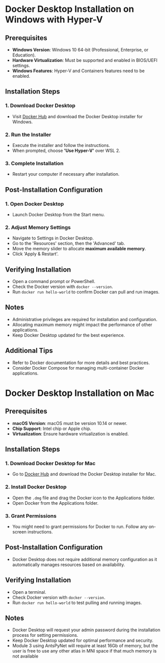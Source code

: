 
# Docker Desktop Installation on Windows with Hyper-V

## Prerequisites
- **Windows Version**: Windows 10 64-bit (Professional, Enterprise, or Education).
- **Hardware Virtualization**: Must be supported and enabled in BIOS/UEFI settings.
- **Windows Features**: Hyper-V and Containers features need to be enabled.

## Installation Steps
### 1. Download Docker Desktop
- Visit [Docker Hub](https://hub.docker.com/editions/community/docker-ce-desktop-windows/) and download the Docker Desktop installer for Windows.

### 2. Run the Installer
- Execute the installer and follow the instructions.
- When prompted, choose **'Use Hyper-V'** over WSL 2.

### 3. Complete Installation
- Restart your computer if necessary after installation.

## Post-Installation Configuration
### 1. Open Docker Desktop
- Launch Docker Desktop from the Start menu.

### 2. Adjust Memory Settings
- Navigate to Settings in Docker Desktop.
- Go to the 'Resources' section, then the 'Advanced' tab.
- Move the memory slider to allocate **maximum available memory**.
- Click 'Apply & Restart'.

## Verifying Installation
- Open a command prompt or PowerShell.
- Check the Docker version with `docker --version`.
- Run `docker run hello-world` to confirm Docker can pull and run images.

## Notes
- Administrative privileges are required for installation and configuration.
- Allocating maximum memory might impact the performance of other applications.
- Keep Docker Desktop updated for the best experience.

## Additional Tips
- Refer to Docker documentation for more details and best practices.
- Consider Docker Compose for managing multi-container Docker applications.

# Docker Desktop Installation on Mac

## Prerequisites
- **macOS Version**: macOS must be version 10.14 or newer.
- **Chip Support**: Intel chip or Apple chip.
- **Virtualization**: Ensure hardware virtualization is enabled.

## Installation Steps
### 1. Download Docker Desktop for Mac
- Go to [Docker Hub](https://hub.docker.com/editions/community/docker-ce-desktop-mac/) and download the Docker Desktop installer for Mac.

### 2. Install Docker Desktop
- Open the `.dmg` file and drag the Docker icon to the Applications folder.
- Open Docker from the Applications folder.

### 3. Grant Permissions
- You might need to grant permissions for Docker to run. Follow any on-screen instructions.

## Post-Installation Configuration
- Docker Desktop does not require additional memory configuration as it automatically manages resources based on availability.

## Verifying Installation
- Open a terminal.
- Check Docker version with `docker --version`.
- Run `docker run hello-world` to test pulling and running images.

## Notes
- Docker Desktop will request your admin password during the installation process for setting permissions.
- Keep Docker Desktop updated for optimal performance and security.
- Module 3 using AntsPyNet will require at least 16Gb of memory, but the user is free to use any other atlas in MNI space if that much memory is not available
